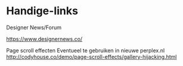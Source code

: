 # Handige-links

Designer News/Forum

https://www.designernews.co/

Page scroll effecten
Eventueel te gebruiken in nieuwe perplex.nl
http://codyhouse.co/demo/page-scroll-effects/gallery-hijacking.html


